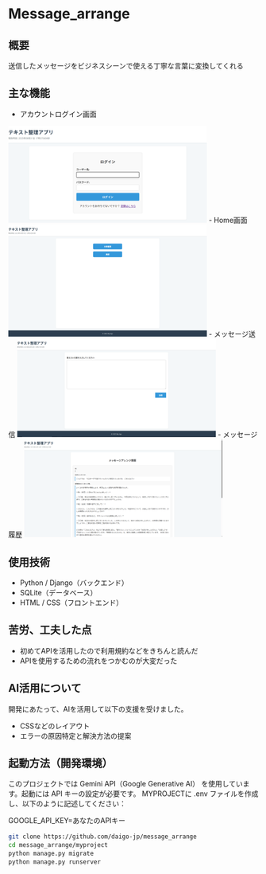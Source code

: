 # Message_arrange                                      

## 概要
送信したメッセージをビジネスシーンで使える丁寧な言葉に変換してくれる

## 主な機能
- アカウントログイン画面
<img src="screenshots/login.png" alt="Home画面" width="400">
- Home画面
<img src="screenshots/home.png" alt="Home画面" width="400">
- メッセージ送信
<img src="screenshots/msg.png" alt="メッセージ送信" width="400">
- メッセージ履歴
<img src="screenshots/msg_history.png" alt="履歴" width="400">

## 使用技術

- Python / Django（バックエンド）
- SQLite（データベース）
- HTML / CSS（フロントエンド）

## 苦労、工夫した点

- 初めてAPIを活用したので利用規約などをきちんと読んだ
- APIを使用するための流れをつかむのが大変だった

## AI活用について  
開発にあたって、AIを活用して以下の支援を受けました。

- CSSなどのレイアウト
- エラーの原因特定と解決方法の提案  

## 起動方法（開発環境）
このプロジェクトでは Gemini API（Google Generative AI） を使用しています。起動には API キーの設定が必要です。
MYPROJECTに .env ファイルを作成し、以下のように記述してください：

GOOGLE_API_KEY=あなたのAPIキー
```bash
git clone https://github.com/daigo-jp/message_arrange
cd message_arrange/myproject
python manage.py migrate
python manage.py runserver
